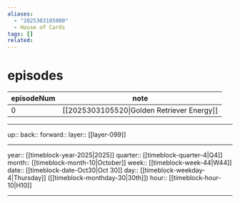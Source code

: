```yaml
---
aliases:
  - "2025303105000"
  - House of Cards
tags: []
related:
---
```


# episodes


| episodeNum | note                                       |
| ---------- | ------------------------------------------ |
| 0          | [[2025303105520\|Golden Retriever Energy]] |


***

up:: 
back:: 
forward:: 
layer:: [[layer-099]]

***

year:: [[timeblock-year-2025|2025]]
quarter:: [[timeblock-quarter-4|Q4]]
month:: [[timeblock-month-10|October]]
week:: [[timeblock-week-44|W44]]
date:: [[timeblock-date-Oct30|Oct 30]]
day:: [[timeblock-weekday-4|Thursday]] ([[timeblock-monthday-30|30th]])
hour:: [[timeblock-hour-10|H10]]

***
